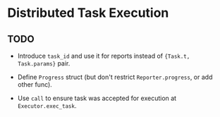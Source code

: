 # Distributed Task Execution

## TODO

* Introduce `task_id` and use it for reports instead of `{Task.t, Task.params}` pair.

* Define `Progress` struct (but don't restrict `Reporter.progress`, or add other func).

* Use `call` to ensure task was accepted for execution at `Executor.exec_task`.
